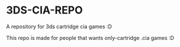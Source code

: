 # 3DS-CIA-REPO
A repository for 3ds cartridge cia games :D

This repo is made for people that wants only-cartridge .cia games :D
